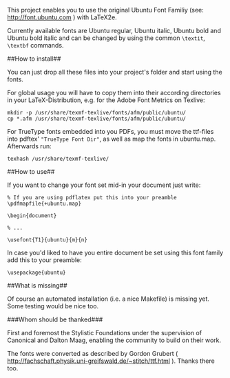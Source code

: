 This project enables you to use the original Ubuntu Font Familiy (see: http://font.ubuntu.com ) with LaTeX2e.

Currently available fonts are Ubuntu regular, Ubuntu italic, Ubuntu bold and Ubuntu bold italic and can be changed by using the common <code>\\textit</code>, <code>\\textbf</code> commands.

##How to install##

You can just drop all these files into your project's folder and start using the fonts.

For global usage you will have to copy them into their according directories in your LaTeX-Distribution, e.g. for the Adobe Font Metrics on Texlive:

	mkdir -p /usr/share/texmf-texlive/fonts/afm/public/ubuntu/
	cp *.afm /usr/share/texmf-texlive/fonts/afm/public/ubuntu/

For TrueType fonts embedded into you PDFs, you must move the ttf-files into pdftex' <code>"TrueType Font Dir"</code>, as well as map the fonts in ubuntu.map. Afterwards run:

	texhash /usr/share/texmf-texlive/


##How to use##

If you want to change your font set mid-in your document just write:

	% If you are using pdflatex put this into your preamble
	\pdfmapfile{+ubuntu.map}
	
	\begin{document}

	% ...

	\usefont{T1}{ubuntu}{m}{n}

In case you'd liked to have you entire document be set using this font family add this to your preamble:

	\usepackage{ubuntu}

##What is missing##

Of course an automated installation (i.e. a nice Makefile) is missing yet.
Some testing would be nice too.

###Whom should be thanked###

First and foremost the Stylistic Foundations under the supervision of Canonical and Dalton Maag, enabling the community to build on their work.

The fonts were converted as described by Gordon Grubert ( http://fachschaft.physik.uni-greifswald.de/~stitch/ttf.html ). Thanks there too.
